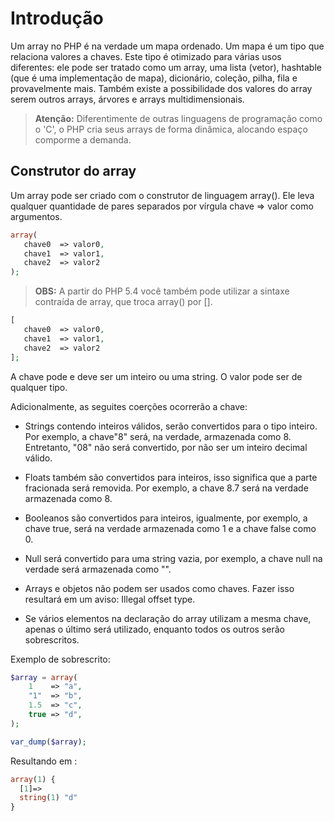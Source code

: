 
# Introdução

Um array no PHP é na verdade um mapa ordenado. Um mapa é um tipo que relaciona valores a chaves. Este tipo é otimizado para várias usos diferentes: ele pode ser tratado como um array, uma lista (vetor), hashtable (que é uma implementação de mapa), dicionário, coleção, pilha, fila e provavelmente mais. Também existe a possibilidade dos valores do array serem outros arrays, árvores e arrays multidimensionais.

> **Atenção:** Diferentimente de outras linguagens de programação como o 'C', o PHP cria seus arrays de forma dinâmica, alocando espaço comporme a demanda.

## Construtor do array

Um array pode ser criado com o construtor de linguagem array(). Ele leva qualquer quantidade de pares separados por vírgula chave => valor como argumentos.

```php
array(
   chave0  => valor0,
   chave1  => valor1,
   chave2  => valor2
);
```

> **OBS:** A partir do PHP 5.4 você também pode utilizar a sintaxe contraída de array, que troca array() por [].

```php
[
   chave0  => valor0,
   chave1  => valor1,
   chave2  => valor2
];
```

A chave pode e deve ser um inteiro ou uma string. O valor pode ser de qualquer tipo.

Adicionalmente, as seguites coerções ocorrerão a chave:

* Strings contendo inteiros válidos, serão convertidos para o tipo inteiro. Por exemplo, a chave"8" será, na verdade, armazenada como 8. Entretanto, "08" não será convertido, por não ser um inteiro decimal válido.

* Floats também são convertidos para inteiros, isso significa que a parte fracionada será removida. Por exemplo, a chave 8.7 será na verdade armazenada como 8.

* Booleanos são convertidos para inteiros, igualmente, por exemplo, a chave true, será na verdade armazenada como 1 e a chave false como 0.

* Null será convertido para uma string vazia, por exemplo, a chave null na verdade será armazenada como "".

* Arrays e objetos não podem ser usados como chaves. Fazer isso resultará em um aviso: Illegal offset type.

* Se vários elementos na declaração do array utilizam a mesma chave, apenas o último será utilizado, enquanto todos os outros serão sobrescritos.

Exemplo de sobrescrito:

```PHP
$array = array(
    1    => "a",
    "1"  => "b",
    1.5  => "c",
    true => "d",
);

var_dump($array);

```

Resultando em :

```PHP
array(1) {
  [1]=>
  string(1) "d"
}
```

